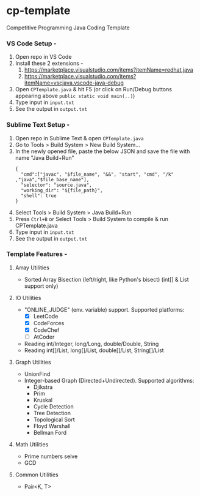 # cp-template
Competitive Programming Java Coding Template

### VS Code Setup -
1. Open repo in VS Code
2. Install these 2 extensions -
    1. https://marketplace.visualstudio.com/items?itemName=redhat.java
    2. https://marketplace.visualstudio.com/items?itemName=vscjava.vscode-java-debug
3. Open `CPTemplate.java` & hit F5 (or click on Run/Debug buttons appearing above `public static void main(..)`)
4. Type input in `input.txt`
5. See the output in `output.txt`

### Sublime Text Setup -
1. Open repo in Sublime Text & open `CPTemplate.java`
1. Go to Tools > Build System > New Build System...
2. In the newly opened file, paste the below JSON and save the file with name "Java Build+Run"
    ```
    {
      "cmd":["javac", "$file_name", "&&", "start", "cmd", "/k" ,"java","$file_base_name"],
      "selector": "source.java",
      "working_dir": "${file_path}",
      "shell": true
    }
    ```
3. Select Tools > Build System > Java Build+Run
4. Press `Ctrl+B` or Select Tools > Build System to compile & run CPTemplate.java
5. Type input in `input.txt`
6. See the output in `output.txt`


### Template Features - 
1. Array Utilities
    - Sorted Array Bisection (left/right, like Python's bisect) (int[] & List<Integer> support only)

2. IO Utilities
    - "ONLINE_JUDGE" (env. variable) support. Supported platforms:
        - [x] LeetCode
        - [x] CodeForces
        - [x] CodeChef
        - [ ] AtCoder
    - Reading int/Integer, long/Long, double/Double, String
    - Reading int[]/List<Integer>, long[]/List<Long>, double[]/List<Double>, String[]/List<String>

3. Graph Utilities
    - UnionFind
    - Integer-based Graph (Directed+Undirected). Supported algorithms:
        - Djikstra
        - Prim
        - Kruskal
        - Cycle Detection
        - Tree Detection
        - Topological Sort
        - Floyd Warshall
        - Bellman Ford

4. Math Utilities
    - Prime numbers seive
    - GCD

5. Common Utilities
    - Pair<K, T>
